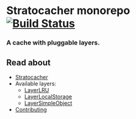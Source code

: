 # Stratocacher monorepo [![Build Status][build-badge-img]][build-url]

### A cache with pluggable layers.

## Read about

- [Stratocacher](packages/stratocacher/README.md)
- Available layers:
    - [LayerLRU](packages/stratocacher-layer-lru/README.md)
    - [LayerLocalStorage](packages/stratocacher-layer-localstorage/README.md)
    - [LayerSimpleObject](packages/stratocacher-layer-simple-object/README.md)
- [Contributing](CONTRIBUTING.md)

[build-badge-img]: https://travis-ci.org/redfin/stratocacher.png?branch=master
[build-url]: https://travis-ci.org/redfin/stratocacher
